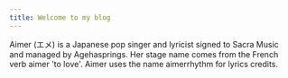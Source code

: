 ```yaml
---
title: Welcome to my blog
---
```

Aimer (エメ) is a Japanese pop singer and lyricist signed to Sacra Music and managed by Agehasprings. Her stage name comes from the French verb aimer 'to love'. Aimer uses the name aimerrhythm for lyrics credits.

